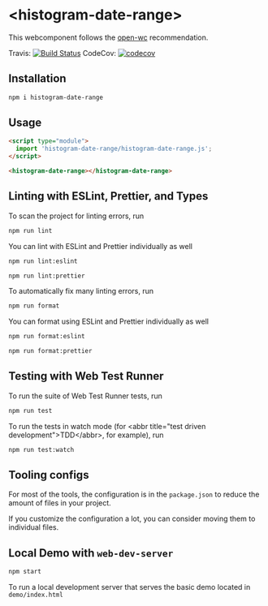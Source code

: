# \<histogram-date-range>

This webcomponent follows the [open-wc](https://github.com/open-wc/open-wc) recommendation.

Travis:
[![Build Status](https://travis-ci.com/internetarchive/iaux-histogram-date-range.svg?branch=master)](https://travis-ci.com/internetarchive/iaux-histogram-date-range)
CodeCov: [![codecov](https://codecov.io/gh/internetarchive/iaux-histogram-date-range/branch/master/graph/badge.svg)](https://codecov.io/gh/internetarchive/iaux-histogram-date-range)

## Installation

```bash
npm i histogram-date-range
```

## Usage

```html
<script type="module">
  import 'histogram-date-range/histogram-date-range.js';
</script>

<histogram-date-range></histogram-date-range>
```

## Linting with ESLint, Prettier, and Types

To scan the project for linting errors, run

```bash
npm run lint
```

You can lint with ESLint and Prettier individually as well

```bash
npm run lint:eslint
```

```bash
npm run lint:prettier
```

To automatically fix many linting errors, run

```bash
npm run format
```

You can format using ESLint and Prettier individually as well

```bash
npm run format:eslint
```

```bash
npm run format:prettier
```

## Testing with Web Test Runner

To run the suite of Web Test Runner tests, run

```bash
npm run test
```

To run the tests in watch mode (for &lt;abbr title=&#34;test driven development&#34;&gt;TDD&lt;/abbr&gt;, for example), run

```bash
npm run test:watch
```

## Tooling configs

For most of the tools, the configuration is in the `package.json` to reduce the amount of files in your project.

If you customize the configuration a lot, you can consider moving them to individual files.

## Local Demo with `web-dev-server`

```bash
npm start
```

To run a local development server that serves the basic demo located in `demo/index.html`
